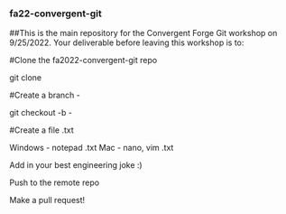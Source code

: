 ### fa22-convergent-git

##This is the main repository for the Convergent Forge Git workshop on 9/25/2022. Your deliverable before leaving this workshop is to:

#Clone the fa2022-convergent-git repo

git clone <link>

#Create a branch <name>-<team>

git checkout -b <name>-<team>

#Create a file <name>.txt

Windows - notepad <name>.txt
Mac - nano, vim <name>.txt

Add in your best engineering joke :)

Push to the remote repo

Make a pull request!

